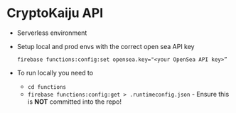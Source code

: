 # CryptoKaiju API

* Serverless environment

* Setup local and prod envs with the correct open sea API key
    ```
    firebase functions:config:set opensea.key="<your OpenSea API key>”
    ```
* To run locally you need to 
    * `cd functions`
    * `firebase functions:config:get > .runtimeconfig.json` - Ensure this is **NOT** committed into the repo!

